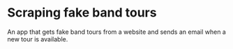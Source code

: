 # Scraping fake band tours
An app that gets fake band tours from a website and sends an email when a new tour is available.